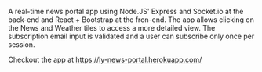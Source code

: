 A real-time news portal app using Node.JS' Express and Socket.io at the back-end and React + Bootstrap at the fron-end.
The app allows clicking on the News and Weather tiles to access a more detailed view. 
The subscription email input is validated and a user can subscribe only once per session.

Checkout the app at https://ly-news-portal.herokuapp.com/